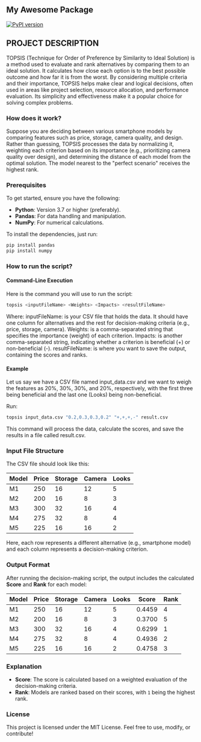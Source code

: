 ## My Awesome Package
[![PyPI version](https://badge.fury.io/py/topsis-102203080.svg)](https://pypi.org/project/topsis-102203080/)


## PROJECT DESCRIPTION 

TOPSIS (Technique for Order of Preference by Similarity to Ideal Solution) is a method used to evaluate and rank alternatives by comparing them to an ideal solution. It calculates how close each option is to the best possible outcome and how far it is from the worst. By considering multiple criteria and their importance, TOPSIS helps make clear and logical decisions, often used in areas like project selection, resource allocation, and performance evaluation. Its simplicity and effectiveness make it a popular choice for solving complex problems.

### How does it work?

Suppose you are deciding between various smartphone models by comparing features such as price, storage, camera quality, and design. Rather than guessing, TOPSIS processes the data by normalizing it, weighting each criterion based on its importance (e.g., prioritizing camera quality over design), and determining the distance of each model from the optimal solution. The model nearest to the "perfect scenario" receives the highest rank.

### Prerequisites

To get started, ensure you have the following:

- **Python**: Version 3.7 or higher (preferably).
- **Pandas**: For data handling and manipulation.
- **NumPy**: For numerical calculations.

To install the dependencies, just run:
```bash
pip install pandas
pip install numpy
```

### How to run the script?

#### Command-Line Execution
Here is the command you will use to run the script:
```bash
topsis <inputFileName> <Weights> <Impacts> <resultFileName>
```

Where:
inputFileName: is your CSV file that holds the data. It should have one column for alternatives and the rest for decision-making criteria (e.g., price, storage, camera).
Weights: is a comma-separated string that specifies the importance (weight) of each criterion.
Impacts: is another comma-separated string, indicating whether a criterion is beneficial (+) or non-beneficial (-).
resultFileName: is where you want to save the output, containing the scores and ranks.

#### Example
Let us say we have a CSV file named input_data.csv and we want to weigh the features as 20%, 30%, 30%, and 20%, respectively, with the first three being beneficial and the last one (Looks) being non-beneficial.

Run:
```bash
topsis input_data.csv "0.2,0.3,0.3,0.2" "+,+,+,-" result.csv
```
This command will process the data, calculate the scores, and save the results in a file called result.csv.

### Input File Structure

The CSV file should look like this:


| Model | Price | Storage | Camera | Looks |
|-------|-------|---------|--------|-------|
| M1    | 250   | 16      | 12     | 5     |
| M2    | 200   | 16      | 8      | 3     |
| M3    | 300   | 32      | 16     | 4     |
| M4    | 275   | 32      | 8      | 4     |
| M5    | 225   | 16      | 16     | 2     |

Here, each row represents a different alternative (e.g., smartphone model) and each column represents a decision-making criterion.

### Output Format

After running the decision-making script, the output includes the calculated **Score** and **Rank** for each model:

| Model | Price | Storage | Camera | Looks | Score   | Rank |
|-------|-------|---------|--------|-------|---------|------|
| M1    | 250   | 16      | 12     | 5     | 0.4459  | 4    |
| M2    | 200   | 16      | 8      | 3     | 0.3700  | 5    |
| M3    | 300   | 32      | 16     | 4     | 0.6299  | 1    |
| M4    | 275   | 32      | 8      | 4     | 0.4936  | 2    |
| M5    | 225   | 16      | 16     | 2     | 0.4758  | 3    |

### Explanation

- **Score**: The score is calculated based on a weighted evaluation of the decision-making criteria.
- **Rank**: Models are ranked based on their scores, with `1` being the highest rank.


### License

This project is licensed under the MIT License. Feel free to use, modify, or contribute!
